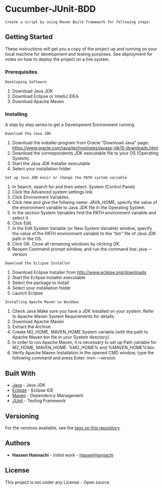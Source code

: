 # Cucumber-JUnit-BDD
```
Create a script by using Maven Build framework for following steps:
```
## Getting Started

These instructions will get you a copy of the project up and running on your local machine for development and testing purposes. See deployment for notes on how to deploy the project on a live system.

### Prerequisites
```
Developing Software 
```
1. Download Java JDK 
2. Download Eclipse or IntelliJ IDEA
3. Download Apache Maven

### Installing

A step by step series to get a Development Environment running 
```
Download the Java JDK
```
1. Download the installer program from Oracle "Download Java" page: https://www.oracle.com/java/technologies/javase-jdk15-downloads.html
2. Download the correspondents JDK executable file to your OS (Operating System).
2. Start the Java JDK Installer executable
3. Select your installation folder

```
Set up Java JDK envir or change the PATH system variable
```
1. In Search, search for and then select: System (Control Panel)
2. Click the Advanced system settings link.
3. Click Environment Variables.
4. Click new and give the follwing name: JAVA_HOME, specify the value of the environment variable to Java JDK file in the Operating System.
5. In the section System Variables find the PATH environment variable and select it. 
6. Click Edit. 
6. In the Edit System Variable (or New System Variable) window, specify the value of the PATH environment variable to the "bin" file of Java JDK path in the OS.
7. Click OK. Close all remaining windows by clicking OK.
8. Reopen Command prompt window, and run the command line: java --version

```
Download the Eclipse Installer
```
1. Download Eclipse Installer from http://www.eclipse.org/downloads
2. Start the Eclipse Installer executable
3. Select the package to install
4. Select your installation folder
5. Launch Eclipse

```
Installing Apache Maven on Windows
```
1. Check Java
Make sure you have a JDK installed on your system. Refer to Apache Maven System Requirements for details.
2. Download Apache Maven
3. Extract the Archive
4. Create M2_HOME, MAVEN_HOME System variable (with the path to Apache Maven bin file in your System directory).
5. In order to run Apache Maven, it is necessary to set up Path variable for M2_HOME, MAVEN_HOME:
   %M2_HOME% and %MAVEN_HOME%\bin
6. Verify Apache Maven Installation
In the opened CMD window, type the following command and press Enter: mvn --version

## Built With

* [Java](https://www.oracle.com/java/) - Java JDK
* [Eclipse](https://www.eclipse.org/) - Eclipse IDE
* [Maven](https://maven.apache.org/) - Dependency Management
* [JUnit](https://junit.org/junit4/) - Testing Framework

## Versioning

For the versions available, see the [tags on this repository](https://github.com/HannachiHassen/project/tags). 

## Authors

* **Hassen Hannachi** - *Initial work* - [HassenHannachi](https://github.com/HannachiHassen)

## License

This project is not under any License - Open source 
